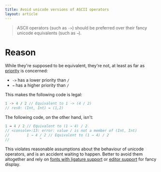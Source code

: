 ```yaml
---
title: Avoid unicode versions of ASCII operators
layout: article
---
```


> ASCII operators (such as `->`) should be preferred over their fancy unicode equivalents (such as `→`).

# Reason

While they're supposed to be equivalent, they're not, at least as far as [priority](https://www.scala-lang.org/files/archive/spec/2.12/06-expressions.html#infix-operations) is concerned:
* `->` has a lower priority than `/`
* `→` has a higher priority than `/`

This makes the following code is legal:

```scala
1 -> 4 / 2 // Equivalent to 1 -> (4 / 2)
// res0: (Int, Int) = (1,2)
```

The following code, on the other hand, isn't:

```scala
1 → 4 / 2 // Equivalent to (1 → 4) / 2
// <console>:13: error: value / is not a member of (Int, Int)
//        1 → 4 / 2 // Equivalent to (1 → 4) / 2
//              ^
```

This violates reasonable assumptions about the behaviour of unicode operators, and is an accident waiting to happen. Better to avoid them altogether and rely on [fonts with ligature support](https://github.com/tonsky/FiraCode) or [editor support](https://emacsredux.com/blog/2014/08/25/a-peek-at-emacs-24-dot-4-prettify-symbols-mode/) for fancy display.
